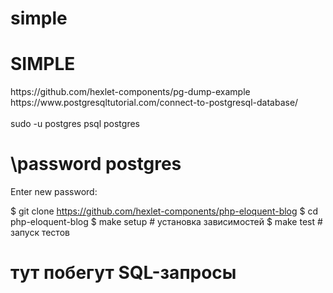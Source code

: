 # simple
<h1>SIMPLE</h1>
https://github.com/hexlet-components/pg-dump-example <br>
https://www.postgresqltutorial.com/connect-to-postgresql-database/ <br><br>
sudo -u postgres psql postgres<br>

# \password postgres<br>

Enter new password: <br>

$ git clone https://github.com/hexlet-components/php-eloquent-blog
$ cd php-eloquent-blog
$ make setup # установка зависимостей
$ make test # запуск тестов
# тут побегут SQL-запросы

